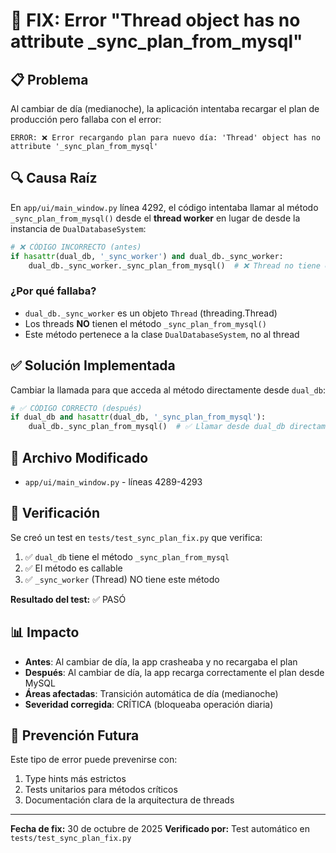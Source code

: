 # 🐛 FIX: Error "Thread object has no attribute _sync_plan_from_mysql"

## 📋 Problema
Al cambiar de día (medianoche), la aplicación intentaba recargar el plan de producción pero fallaba con el error:
```
ERROR: ❌ Error recargando plan para nuevo día: 'Thread' object has no attribute '_sync_plan_from_mysql'
```

## 🔍 Causa Raíz
En `app/ui/main_window.py` línea 4292, el código intentaba llamar al método `_sync_plan_from_mysql()` desde el **thread worker** en lugar de desde la instancia de `DualDatabaseSystem`:

```python
# ❌ CÓDIGO INCORRECTO (antes)
if hasattr(dual_db, '_sync_worker') and dual_db._sync_worker:
    dual_db._sync_worker._sync_plan_from_mysql()  # ❌ Thread no tiene este método
```

### ¿Por qué fallaba?
- `dual_db._sync_worker` es un objeto `Thread` (threading.Thread)
- Los threads **NO** tienen el método `_sync_plan_from_mysql()`
- Este método pertenece a la clase `DualDatabaseSystem`, no al thread

## ✅ Solución Implementada
Cambiar la llamada para que acceda al método directamente desde `dual_db`:

```python
# ✅ CÓDIGO CORRECTO (después)
if dual_db and hasattr(dual_db, '_sync_plan_from_mysql'):
    dual_db._sync_plan_from_mysql()  # ✅ Llamar desde dual_db directamente
```

## 📁 Archivo Modificado
- `app/ui/main_window.py` - líneas 4289-4293

## 🧪 Verificación
Se creó un test en `tests/test_sync_plan_fix.py` que verifica:
1. ✅ `dual_db` tiene el método `_sync_plan_from_mysql`
2. ✅ El método es callable
3. ✅ `_sync_worker` (Thread) NO tiene este método

**Resultado del test:** ✅ PASÓ

## 📊 Impacto
- **Antes**: Al cambiar de día, la app crasheaba y no recargaba el plan
- **Después**: Al cambiar de día, la app recarga correctamente el plan desde MySQL
- **Áreas afectadas**: Transición automática de día (medianoche)
- **Severidad corregida**: CRÍTICA (bloqueaba operación diaria)

## 🎯 Prevención Futura
Este tipo de error puede prevenirse con:
1. Type hints más estrictos
2. Tests unitarios para métodos críticos
3. Documentación clara de la arquitectura de threads

---
**Fecha de fix:** 30 de octubre de 2025
**Verificado por:** Test automático en `tests/test_sync_plan_fix.py`

